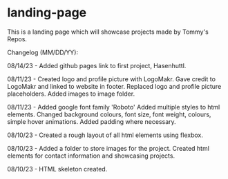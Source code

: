 # landing-page
This is a landing page which will showcase projects made by Tommy's Repos.

Changelog (MM/DD/YY):

08/14/23 - Added github pages link to first project, Hasenhuttl.

08/11/23 - Created logo and profile picture with LogoMakr. Gave credit to LogoMakr and linked to website in footer. Replaced logo and profile picture placeholders. Added images to image folder.

08/11/23 - Added google font family 'Roboto' Added multiple styles to html elements. Changed background colours, font size, font weight, colours, simple hover animations. Added padding where necessary.

08/10/23 - Created a rough layout of all html elements using flexbox.

08/10/23 - Added a folder to store images for the project. Created html elements for contact information and showcasing projects. 

08/10/23 - HTML skeleton created.

